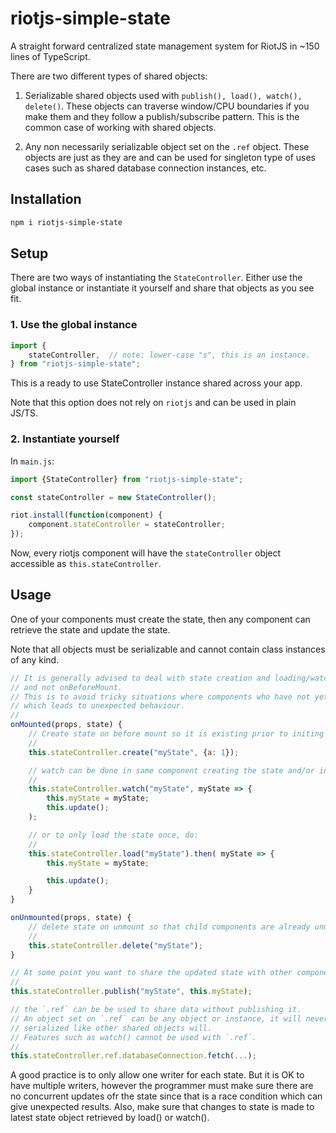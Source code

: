 # riotjs-simple-state

A straight forward centralized state management system for RiotJS in ~150 lines of TypeScript.

There are two different types of shared objects:  

1. Serializable shared objects used with `publish(), load(), watch(), delete()`.
    These objects can traverse window/CPU boundaries if you make them and they follow
    a publish/subscribe pattern.
    This is the common case of working with shared objects.

2. Any non necessarily serializable object set on the `.ref` object.
    These objects are just as they are and can be used for singleton type of uses cases
    such as shared database connection instances, etc.

## Installation

```sh
npm i riotjs-simple-state
```

## Setup

There are two ways of instantiating the `StateController`. Either use the global instance or instantiate it yourself and share that objects as you see fit.

### 1. Use the global instance

```js
import {
    stateController,  // note: lower-case "s", this is an instance.
} from "riotjs-simple-state";
```

This is a ready to use StateController instance shared across your app.

Note that this option does not rely on `riotjs` and can be used in plain JS/TS.

### 2. Instantiate yourself

In `main.js`:

```js
import {StateController} from "riotjs-simple-state";

const stateController = new StateController();

riot.install(function(component) {
    component.stateController = stateController;
});
```

Now, every riotjs component will have the `stateController` object accessible  as `this.stateController`.

## Usage

One of your components must create the state, then any component can retrieve the state and update the state.

Note that all objects must be serializable and cannot contain class instances of any kind.

```js
// It is generally advised to deal with state creation and loading/watching using onMounted,
// and not onBeforeMount.
// This is to avoid tricky situations where components who have not yet mounted are updated by riot
// which leads to unexpected behaviour.
//
onMounted(props, state) {
    // Create state on before mount so it is existing prior to initing child components.
    //
    this.stateController.create("myState", {a: 1});

    // watch can be done in same component creating the state and/or in any other component using the state.
    //
    this.stateController.watch("myState", myState => {
        this.myState = myState;
        this.update();
    );

    // or to only load the state once, do:
    //
    this.stateController.load("myState").then( myState => {
        this.myState = myState;

        this.update();
    }
}

onUnmounted(props, state) {
    // delete state on unmount so that child components are already unmounted.
    //
    this.stateController.delete("myState");
}

// At some point you want to share the updated state with other components interested, do:
//
this.stateController.publish("myState", this.myState);

// the `.ref` can be be used to share data without publishing it.
// An object set on `.ref` can be any object or instance, it will never be
// serialized like other shared objects will.
// Features such as watch() cannot be used with `.ref`.
//
this.stateController.ref.databaseConnection.fetch(...);
```

A good practice is to only allow one writer for each state. But it is OK to have multiple writers,
however the programmer must make sure there are no concurrent updates ofr the state since that is
a race condition which can give unexpected results. Also, make sure that changes to state is made
to latest state object retrieved by load() or watch().
